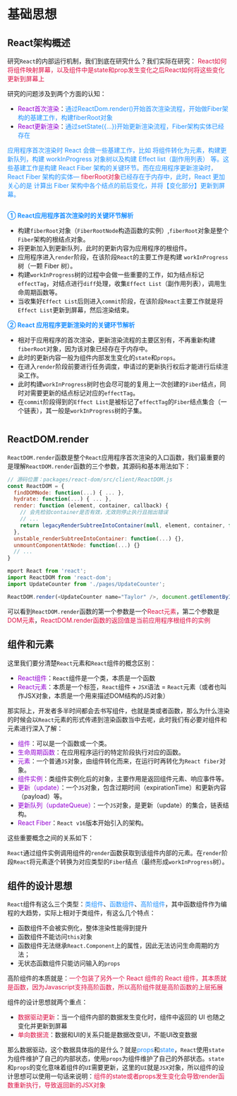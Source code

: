 # 基础思想

## React架构概述

研究`React`的内部运行机制，我们到底在研究什么？我们实际在研究： <font color=#DD1144>React如何将组件映射屏幕，以及组件中是state和prop发生变化之后React如何将这些变化更新到屏幕上</font>

研究的问题涉及到两个方面的认知：
+ <font color=#9400D3>React首次渲染</font>：<font color=#1E90FF>通过ReactDom.render()开始首次渲染流程，开始做Fiber架构的基建工作，构建fiberRoot对象</font>
+ <font color=#9400D3>React更新渲染</font>：<font color=#1E90FF>通过setState({...})开始更新渲染流程，Fiber架构实体已经存在</font>

<font color=#1E90FF>应用程序首次渲染时 React 会做一些基建工作，比如 将组件转化为元素，构建更新队列，构建 workInProgress 对象树以及构建 Effect list（副作用列表） 等。这些基建工作是构建 React Fiber 架构的关键环节。而在应用程序更新渲染时，React Fiber 架构的实体— <font color=#DD1144>fiberRoot对象</font>已经存在于内存中，此时，React 更加关心的是 计算出 Fiber 架构中各个结点的前后变化，并将【变化部分】更新到屏幕。</font>

<img :src="$withBase('/react_yuanli_1')" alt="">

<font color=#1E90FF>**① React应用程序首次渲染时的关键环节解析**</font>

+ 构建`fiberRoot`对象（`FiberRootNode`构造函数的实例）,`fiberRoot`对象是整个`Fiber`架构的根结点对象。
+ 将更新加入到更新队列，此时的更新内容为应用程序的根组件。
+ 应用程序进入`render`阶段，在该阶段`React`的主要工作是构建 `workInProgress`树（一颗 Fiber 树）。
+ 构建`workInProgress`树的过程中会做一些重要的工作，如为结点标记`effectTag`，对结点进行`diff`处理，收集`Effect List`（副作用列表），调用生命周期函数等。
+ 当收集好`Effect List`后则进入`commit`阶段，在该阶段`React`主要工作就是将`Effect List`更新到屏幕，然后渲染结束。

<font color=#1E90FF>**② React 应用程序更新渲染时的关键环节解析**</font>

+ 相对于应用程序的首次渲染，更新渲染流程的主要区别有，不再重新构建`fiberRoot`对象，因为该对象已经存在于内存中。
+ 此时的更新内容一般为组件内部发生变化的`state`和`props`。
+ 在进入`render`阶段前要进行任务调度，申请过的更新执行权后才能进行后续渲染工作。
+ 此时构建`workInProgress`树时也会尽可能的复用上一次创建的`Fiber`结点，同时对需要更新的结点标记对应的`effectTag`。
+ 在`commit`阶段得到的`Effect List`是被标记了`effectTag`的`Fiber`结点集合（一个链表），其一般是`workInProgress`树的子集。

<img :src="$withBase('/react_yuanli_2.png')" alt="">

## ReactDOM.render
`ReactDOM.render`函数是整个`React`应用程序首次渲染的入口函数，我们最重要的是理解`ReactDOM.render`函数的三个参数，其源码和基本用法如下：
```javascript
// 源码位置：packages/react-dom/src/client/ReactDOM.js
const ReactDOM = {
  findDOMNode: function(...) { ... },
  hydrate: function(...) { ... },
  render: function (element, container, callback) {
    // 会先检验container是否有效，无效则停止执行且抛出错误
    // ...
    return legacyRenderSubtreeIntoContainer(null, element, container, false, callback);
  },
  unstable_renderSubtreeIntoContainer: function(...) {},
  unmountComponentAtNode: function(...) {}
  // ...
}
```
```javascript
mport React from 'react';
import ReactDOM from 'react-dom';
import UpdateCounter from './pages/UpdateCounter';

ReactDOM.render(<UpdateCounter name="Taylor" />, document.getElementById('root'));
```
可以看到`ReactDOM.render`函数的第一个参数是一个<font color=#DD1144>React元素</font>，第二个参数是<font color=#DD1144>DOM元素</font>，<font color=#DD1144>ReactDOM.render函数的返回值是当前应用程序根组件的实例</font>

## 组件和元素
这里我们要分清楚`React`元素和`React`组件的概念区别：
+ <font color=#9400D3>React组件</font>：`React`组件是一个类，本质是一个函数
+ <font color=#9400D3>React元素</font>：本质是一个标签，`React`组件 + `JSX`语法 = `React`元素（或者也叫作JSX对象，本质是一个用来描述DOM结构的JS对象）

那实际上，开发者多半时间都会去书写组件，也就是类或者函数，那么为什么渲染的时候会以`React`元素的形式传递到渲染函数当中去呢，此时我们有必要对组件和元素进行深入了解：

+ <font color=#9400D3>组件</font>：可以是一个函数或一个类。
+ <font color=#9400D3>生命周期函数</font>：在应用程序运行的特定阶段执行对应的函数。
+ <font color=#9400D3>元素</font>：一个普通`JS`对象，由组件转化而来，在运行时再转化为`React fiber`对象。
+ <font color=#9400D3>组件实例</font>：类组件实例化后的对象，主要作用是返回组件元素、响应事件等。
+ <font color=#9400D3>更新（update）</font>：一个`JS`对象，包含过期时间（expirationTime）和更新内容（payload）等。
+ <font color=#9400D3>更新队列（updateQueue）</font>：一个`JS`对象，是更新（update）的集合，链表结构。
+ <font color=#9400D3>React Fiber</font>：`React v16`版本开始引入的架构。

这些重要概念之间的关系如下：
<img :src="$withBase('/react_yuanli_3.png')" alt="">

`React`通过组件实例调用组件的`render`函数获取到该组件内部的元素。在`render`阶段`React`将元素逐个转换为对应类型的`Fiber`结点（最终形成`workInProgress`树）。


## 组件的设计思想
`React`组件有这么三个类型：<font color=#1E90FF>类组件</font>、<font color=#1E90FF>函数组件</font>、<font color=#1E90FF>高阶组件</font>，其中函数组件作为编程的大趋势，实际上相对于类组件，有这么几个特点：
+ 函数组件不会被实例化，整体渲染性能得到提升
+ 函数组件不能访问`this`对象
+ 函数组件无法继承`React.Component`上的属性，因此无法访问生命周期的方法；
+ 无状态函数组件只能访问输入的`props`

高阶组件的本质就是：<font color=#DD1144>一个包装了另外一个 React 组件的 React 组件，其本质就是函数，因为Javascript支持高阶函数，所以高阶组件就是高阶函数的上层拓展</font>

组件的设计思想就两个重点：
+ <font color=#DD1144>数据驱动更新</font>：当一个组件内部的数据发生变化时，组件中返回的 UI 也随之变化并更新到屏幕
+ <font color=#DD1144>单向数据流</font>：数据和UI的关系只能是数据改变UI，不能UI改变数据

那么数据驱动，这个数据具体指的是什么？就是<font color=#1E90FF>props</font>和<font color=#1E90FF>state</font>，`React`使用`state`为组件维护了自己的内部状态，使用`props`为组件维护了自己的外部状态。`state`和`props`的变化意味着组件的`UI`需要更新，这里的`UI`就是`JSX`对象，所以组件的设计思想可以使用一句话来说明：<font color=#DD1144>组件的state或者props发生变化会导致render函数重新执行，导致返回新的JSX对象</font>